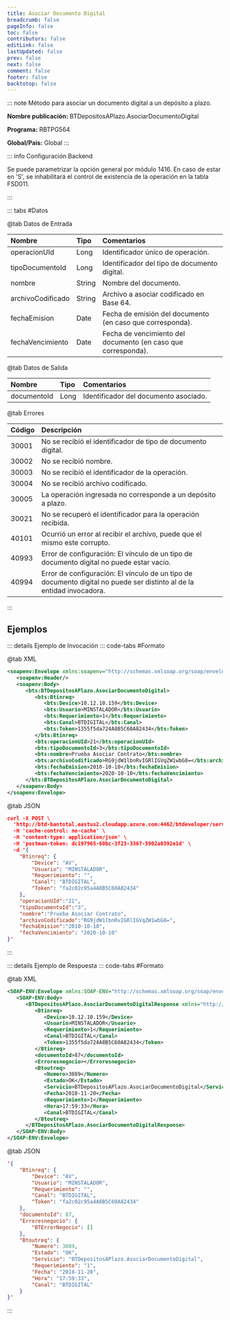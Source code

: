 ```yaml
---
title: Asociar Documento Digital 
breadcrumb: false
pageInfo: false
toc: false
contributors: false
editLink: false
lastUpdated: false
prev: false
next: false
comment: false
footer: false
backtotop: false
---
```


<!-- ABRE DATOS DEL MÉTODO -->
::: note Método para asociar un documento digital a un depósito a plazo.

**Nombre publicación:** BTDepositosAPlazo.AsociarDocumentoDigital

**Programa:** RBTPG564

**Global/País:** Global
:::
<!-- CIERRA DATOS DEL MÉTODO -->

<!-- ABRE CONFIGURACIÓN BACKEND -->
::: info Configuración Backend

Se puede parametrizar la opción general por módulo 1416. En caso de estar en 'S', se inhabilitará el control de existencia de la operación en la tabla FSD011.

:::
<!-- CIERRA CONFIGURACIÓN BACKEND -->

<!-- ABRE TABLA DE DATOS -->
::: tabs #Datos 

@tab Datos de Entrada

Nombre | Tipo | Comentarios
:--------- | :--------- | :---------
operacionUId | Long | Identificador único de operación.
tipoDocumentoId | Long | Identificador del tipo de documento digital.
nombre | String | Nombre del documento.
archivoCodificado | String | Archivo a asociar codificado en Base 64.
fechaEmision | Date | Fecha de emisión del documento (en caso que corresponda).
fechaVencimiento | Date | Fecha de vencimiento del documento (en caso que corresponda).

@tab Datos de Salida

Nombre | Tipo | Comentarios
:--------- | :----------- | :-----------
documentoId | Long | Identificador del documento asociado.

@tab Errores

Código | Descripción
:--------- | :-----------
30001 | No se recibió el identificador de tipo de documento digital.
30002 | No se recibió nombre.
30003 | No se recibió el identificador de la operación.
30004 | No se recibió archivo codificado.
30005 | La operación ingresada no corresponde a un depósito a plazo.
30021 | No se recuperó el identificador para la operación recibida.
40101 | Ocurrió un error al recibir el archivo, puede que el mismo este corrupto.
40993 | Error de configuración: El vínculo de un tipo de documento digital no puede estar vacío.
40994 | Error de configuración: El vínculo de un tipo de documento digital no puede ser distinto al de la entidad invocadora.
::: 
<!-- CIERRA TABLA DE DATOS -->

## **Ejemplos**

<!-- ABRE EJEMPLO DE INVOCACIÓN -->
::: details Ejemplo de Invocación 
::: code-tabs #Formato

@tab XML
```xml
<soapenv:Envelope xmlns:soapenv="http://schemas.xmlsoap.org/soap/envelope/" xmlns:bts="http://uy.com.dlya.bantotal/BTSOA/">
   <soapenv:Header/>
   <soapenv:Body>
      <bts:BTDepositosAPlazo.AsociarDocumentoDigital>
         <bts:Btinreq>
            <bts:Device>10.12.10.159</bts:Device>
            <bts:Usuario>MINSTALADOR</bts:Usuario>
            <bts:Requerimiento>1</bts:Requerimiento>
            <bts:Canal>BTDIGITAL</bts:Canal>
            <bts:Token>1355f5da724A8B5C60A82434</bts:Token>
         </bts:Btinreq>
         <bts:operacionUId>21</bts:operacionUId>
         <bts:tipoDocumentoId>3</bts:tipoDocumentoId>
         <bts:nombre>Prueba Asociar Contrato</bts:nombre>
         <bts:archivoCodificado>RG9jdW1lbnRvIGRlIGVqZW1wbG8=</bts:archivoCodificado>
         <bts:fechaEmision>2010-10-10</bts:fechaEmision>
         <bts:fechaVencimiento>2020-10-10</bts:fechaVencimiento>
      </bts:BTDepositosAPlazo.AsociarDocumentoDigital>
   </soapenv:Body>
</soapenv:Envelope>
```

@tab JSON
```json
curl -X POST \
  'http://btd-bantotal.eastus2.cloudapp.azure.com:4462/btdeveloper/servlet/com.dlya.bantotal.odwsbt_BTDepositosAPlazo?AsociarDocumentoDigital=' \
  -H 'cache-control: no-cache' \
  -H 'content-type: application/json' \
  -H 'postman-token: dc197965-60bc-3f23-3367-5902a0392e1d' \
  -d '{
	"Btinreq": {
		"Device": "AV",
		"Usuario": "MINSTALADOR",
		"Requerimiento": "",
		"Canal": "BTDIGITAL",
		"Token": "fa2c02c95a4A8B5C60A82434"
	},
	"operacionUId":"21",
    "tipoDocumentoId":"3",
    "nombre":"Prueba Asociar Contrato",
    "archivoCodificado":"RG9jdW1lbnRvIGRlIGVqZW1wbG8=",
    "fechaEmision":"2010-10-10",
    "fechaVencimiento": "2020-10-10"
}'
```
:::
<!-- CIERRA EJEMPLO DE INVOCACIÓN -->

<!-- ABRE EJEMPLO DE RESPUESTA -->
::: details Ejemplo de Respuesta 
::: code-tabs #Formato

@tab XML
```xml
<SOAP-ENV:Envelope xmlns:SOAP-ENV="http://schemas.xmlsoap.org/soap/envelope/" xmlns:xsd="http://www.w3.org/2001/XMLSchema" xmlns:SOAP-ENC="http://schemas.xmlsoap.org/soap/encoding/" xmlns:xsi="http://www.w3.org/2001/XMLSchema-instance">
   <SOAP-ENV:Body>
      <BTDepositosAPlazo.AsociarDocumentoDigitalResponse xmlns="http://uy.com.dlya.bantotal/BTSOA/">
         <Btinreq>
            <Device>10.12.10.159</Device>
            <Usuario>MINSTALADOR</Usuario>
            <Requerimiento>1</Requerimiento>
            <Canal>BTDIGITAL</Canal>
            <Token>1355f5da724A8B5C60A82434</Token>
         </Btinreq>
         <documentoId>87</documentoId>
         <Erroresnegocio></Erroresnegocio>
         <Btoutreq>
            <Numero>3089</Numero>
            <Estado>OK</Estado>
            <Servicio>BTDepositosAPlazo.AsociarDocumentoDigital</Servicio>
            <Fecha>2018-11-20</Fecha>
            <Requerimiento>1</Requerimiento>
            <Hora>17:59:33</Hora>
            <Canal>BTDIGITAL</Canal>
         </Btoutreq>
      </BTDepositosAPlazo.AsociarDocumentoDigitalResponse>
   </SOAP-ENV:Body>
</SOAP-ENV:Envelope>
```

@tab JSON
```json
'{
	"Btinreq": {
		"Device": "AV",
		"Usuario": "MINSTALADOR",
		"Requerimiento": "",
		"Canal": "BTDIGITAL",
		"Token": "fa2c02c95a4A8B5C60A82434"
	},
    "documentoId": 87,
    "Erroresnegocio": {
        "BTErrorNegocio": []
    },
    "Btoutreq": {
        "Numero": 3089,
        "Estado": "OK",
        "Servicio": "BTDepositosAPlazo.AsociarDocumentoDigital",
        "Requerimiento": "1",
        "Fecha": "2018-11-20",
        "Hora": "17:59:33",
        "Canal": "BTDIGITAL"
    }
}'
```
::: 
<!-- CIERRA EJEMPLO DE RESPUESTA -->